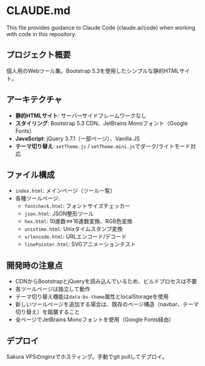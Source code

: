 # CLAUDE.md

This file provides guidance to Claude Code (claude.ai/code) when working with code in this repository.

## プロジェクト概要

個人用のWebツール集。Bootstrap 5.3を使用したシンプルな静的HTMLサイト。

## アーキテクチャ

- **静的HTMLサイト**: サーバーサイドフレームワークなし
- **スタイリング**: Bootstrap 5.3 CDN、JetBrains Monoフォント（Google Fonts）
- **JavaScript**: jQuery 3.7.1（一部ページ）、Vanilla JS
- **テーマ切り替え**: `setTheme.js` / `setTheme.mini.js`でダーク/ライトモード対応

## ファイル構成

- `index.html`: メインページ（ツール一覧）
- 各種ツールページ:
  - `fontcheck.html`: フォントサイズチェッカー
  - `json.html`: JSON整形ツール
  - `hex.html`: 10進数⇔16進数変換、RGB色変換
  - `unixtime.html`: Unixタイムスタンプ変換
  - `urlencode.html`: URLエンコード/デコード
  - `linePointer.html`: SVGアニメーションテスト

## 開発時の注意点

- CDNからBootstrapとjQueryを読み込んでいるため、ビルドプロセスは不要
- 各ツールページは独立して動作
- テーマ切り替え機能は`data-bs-theme`属性とlocalStorageを使用
- 新しいツールページを追加する場合は、既存のページ構造（navbar、テーマ切り替え）を踏襲すること
- 全ページでJetBrains Monoフォントを使用（Google Fonts経由）

## デプロイ

Sakura VPSのnginxでホスティング。手動でgit pullしてデプロイ。